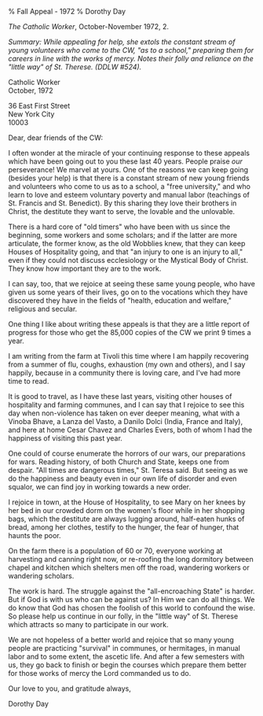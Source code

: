 % Fall Appeal - 1972
% Dorothy Day

*The Catholic Worker*, October-November 1972, 2.

*Summary: While appealing for help, she extols the constant stream of
young volunteers who come to the CW, "as to a school," preparing them
for careers in line with the works of mercy. Notes their folly and
reliance on the "little way" of St. Therese. (DDLW \#524).*

Catholic Worker\
 October, 1972

36 East First Street\
New York City\
10003

Dear, dear friends of the CW:

I often wonder at the miracle of your continuing response to these
appeals which have been going out to you these last 40 years. People
praise *our* perseverance! We marvel at yours. One of the reasons we can
keep going (besides your help) is that there is a constant stream of new
young friends and volunteers who come to us as to a school, a "free
university," and who learn to love and esteem voluntary poverty and
manual labor (teachings of St. Francis and St. Benedict). By this
sharing they love their brothers in Christ, the destitute they want to
serve, the lovable and the unlovable.

There is a hard core of "old timers" who have been with us since the
beginning, some workers and some scholars; and if the latter are more
articulate, the former know, as the old Wobblies knew, that they can
keep Houses of Hospitality going, and that "an injury to one is an
injury to all," even if they could not discuss ecclesiology or the
Mystical Body of Christ. They know how important they are to the work.

I can say, too, that we rejoice at seeing these same young people, who
have given us some years of their lives, go on to the vocations which
they have discovered they have in the fields of "health, education and
welfare," religious and secular.

One thing I like about writing these appeals is that they are a little
report of progress for those who get the 85,000 copies of the CW we
print 9 times a year.

I am writing from the farm at Tivoli this time where I am happily
recovering from a summer of flu, coughs, exhaustion (my own and others),
and I say happily, because in a community there is loving care, and I've
had more time to read.

It is good to travel, as I have these last years, visiting other houses
of hospitality and farming communes, and I can say that I rejoice to see
this day when non-violence has taken on ever deeper meaning, what with a
Vinoba Bhave, a Lanza del Vasto, a Danilo Dolci (India, France and
Italy), and here at home Cesar Chavez and Charles Evers, both of whom I
had the happiness of visiting this past year.

One could of course enumerate the horrors of our wars, our preparations
for wars. Reading history, of both Church and State, keeps one from
despair. "All times are dangerous times," St. Teresa said. But seeing as
we do the happiness and beauty even in our own life of disorder and even
squalor, we can find joy in working towards a new order.

I rejoice in town, at the House of Hospitality, to see Mary on her knees
by her bed in our crowded dorm on the women's floor while in her
shopping bags, which the destitute are always lugging around, half-eaten
hunks of bread, among her clothes, testify to the hunger, the fear of
hunger, that haunts the poor.

On the farm there is a population of 60 or 70, everyone working at
harvesting and canning right now, or re-roofing the long dormitory
between chapel and kitchen which shelters men off the road, wandering
workers or wandering scholars.

The work is hard. The struggle against the "all-encroaching State" is
harder. But if God is with us who can be against us? In Him we can do
all things. We do know that God has chosen the foolish of this world to
confound the wise. So please help us continue in our folly, in the
"little way" of St. Therese which attracts so many to participate in our
work.

We are not hopeless of a better world and rejoice that so many young
people are practicing "survival" in communes, or hermitages, in manual
labor and to some extent, the ascetic life. And after a few semesters
with us, they go back to finish or begin the courses which prepare them
better for those works of mercy the Lord commanded us to do.

Our love to you, and gratitude always,

Dorothy Day
